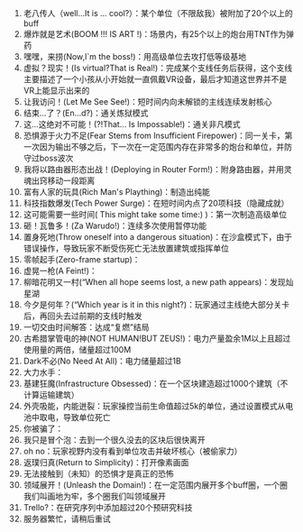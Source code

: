 1. 老八传人（well...It is ... cool?）：某个单位（不限敌我）被附加了20个以上的buff  
2. 爆炸就是艺术(BOOM !!! IS ART !)：场景内，有25个以上的炮台用TNT作为弹药
3. 嘿嘿，来捞(Now,I`m the boss!)：用高级单位去攻打低等级基地
4. 虚拟？现实！(Is virtual?That is Real!)：完成某个支线任务后获得，这个支线主要描述了一个小孩从小开始就一直佩戴VR设备，最后才知道这世界并不是VR上能显示出来的
5. 让我访问！(Let Me See See!)：短时间内向未解锁的主线连续发射核心
6. 结束...了？(En...d?)：通关炼狱模式
7. 这...这绝对不可能！(?!That... Is Impossable!)：通关非凡模式
8. 恐惧源于火力不足(Fear Stems from Insufficient Firepower)：同一关卡，第一次因为输出不够之后，下一次在一定范围内存在非常多的炮台和单位，并防守过boss波次
9. 我将以路由器形态出战！(Deploying in Router Form!)：附身路由器，并用灵魂出窍移动一段距离
10. 富有人家的玩具(Rich Man's Plaything)：制造出纯能
11. 科技指数爆发(Tech Power Surge)：在短时间内点了20项科技（隐藏成就）
12. 这可能需要一些时间( This might take some time:) )：第一次制造高级单位
13. 砸！瓦鲁多！(Za Warudo!)：连续多次使用暂停功能
14. 置身死地(Throw oneself into a dangerous situation)：在沙盒模式下，由于错误操作，导致玩家不断受伤死亡无法放置建筑或指挥单位
15. 零帧起手(Zero-frame startup)：
16. 虚晃一枪(A Feint!)：
17. 柳暗花明又一村(“When all hope seems lost, a new path appears)：发现灿星湖
18. 今夕是何年？(“Which year is it in this night?)：玩家通过主线绝大部分关卡后，再回头去过前期的支线时触发
19. 一切交由时间解答：达成“复燃”结局
20. 古希腊掌管电的神(NOT HUMAN!BUT ZEUS!)：电力产量盈余1M以上且超过使用量的两倍，储量超过100M
21. Dark不必(No Need At All)：电力储量超过1B
22. 大力水手：
23. 基建狂魔(Infrastructure Obsessed)：在一个区块建造超过1000个建筑（不计算运输建筑）  
24. 外壳吸能，内能迸裂：玩家操控当前生命值超过5k的单位，通过设置模式从电池中取电，导致单位死亡
25. 你被骗了：
26. 我只是冒个泡：去到一个很久没去的区块后很快离开
27. oh no：玩家视野内没有看到单位攻击并破坏核心（被偷家力）
28. 返璞归真(Return to Simplicity)：打开像素画面
29. 无法接触到（未知）的恐惧才是真正的恐怖
30. 领域展开！(Unleash the Domain!)：在一定范围内展开多个buff圈，一个圈我们叫画地为牢，多个圈我们叫领域展开  
31. Trello?：在研究序列中添加超过20个预研究科技  
32. 服务器繁忙，请稍后重试